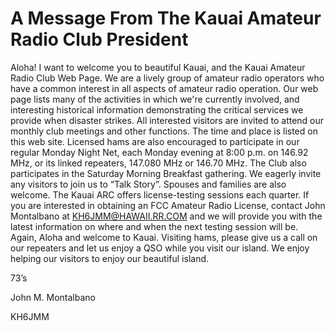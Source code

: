 # A Message From The Kauai Amateur Radio Club President

Aloha!  I want to welcome you to beautiful Kauai, and the Kauai
Amateur Radio Club Web Page.  We are a lively group of amateur radio
operators who have a common interest in all aspects of amateur radio
operation.  Our web page lists many of the activities in which we're
currently involved, and interesting historical information
demonstrating the critical services we provide when disaster
strikes. All interested visitors are invited to attend our monthly
club meetings and other functions.  The time and place is listed on
this web site.  Licensed hams are also encouraged to participate in
our regular Monday Night Net, each Monday evening at 8:00 p.m. on
146.92 MHz, or its linked repeaters, 147.080 MHz or 146.70 MHz.  The
Club also participates in the Saturday Morning Breakfast gathering.
We eagerly invite any visitors to join us to “Talk Story”.  Spouses
and families are also welcome. The Kauai ARC offers license-testing
sessions each quarter.  If you are interested in obtaining an FCC
Amateur Radio License, contact John Montalbano at KH6JMM@HAWAII.RR.COM
and we will provide you with the latest information on where and when
the next testing session will be. Again, Aloha and welcome to Kauai.
Visiting hams, please give us a call on our repeaters and let us enjoy
a QSO while you visit our island.  We enjoy helping our visitors to
enjoy our beautiful island.

73’s

John M. Montalbano

KH6JMM
